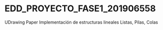# EDD_PROYECTO_FASE1_201906558
UDrawing Paper Implementación de estructuras lineales
Listas, Pilas, Colas
